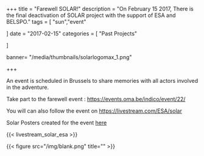 +++
title = "Farewell SOLAR!"
description = "On February 15 2017, There is  the final deactivation of SOLAR project with the support of ESA and BELSPO."
tags = [
    "sun","event"
  
]
date = "2017-02-15"
categories = [
    "Past Projects"
    
]


banner= "/media/thumbnails/solarlogomax_1.png"


+++

An event is scheduled in Brussels to share memories with all actors involved in the adventure.

Take part to the farewell event : https://events.oma.be/indico/event/22/

You will can also follow the event on https://livestream.com/ESA/solar

Solar Posters created for the event [here](/media/documents/solarposters2017.pdf)


{{< livestream_solar_esa  >}}


{{< figure src="/img/blank.png" title="" >}}

